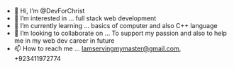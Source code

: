 - 👋 Hi, I’m @DevForChrist
- 👀 I’m interested in ... full stack web development
- 🌱 I’m currently learning ... basics of computer and also C++ language
- 💞️ I’m looking to collaborate on ... To support my passion and also to help me in my web dev career in future
- 📫 How to reach me ... Iamservingmymaster@gmail.com, +923411972774

<!---
DevForChrist/DevForChrist is a ✨ special ✨ repository because its `README.md` (this file) appears on your GitHub profile.
You can click the Preview link to take a look at your changes.
--->
